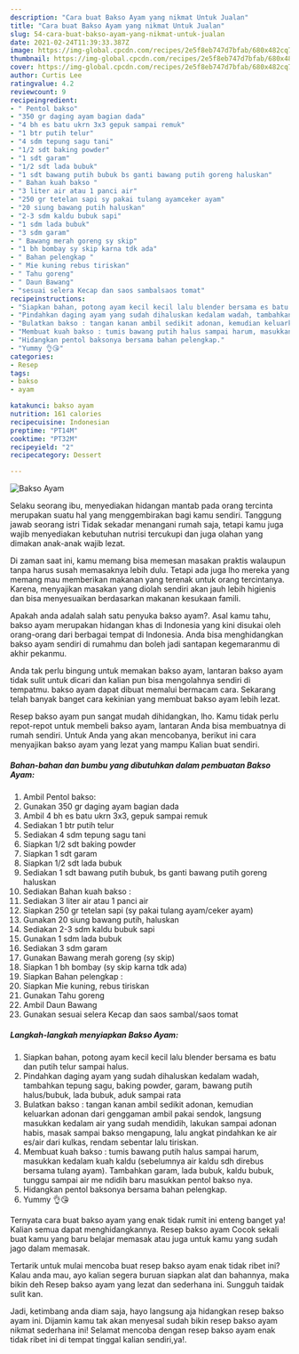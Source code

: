 ```yaml
---
description: "Cara buat Bakso Ayam yang nikmat Untuk Jualan"
title: "Cara buat Bakso Ayam yang nikmat Untuk Jualan"
slug: 54-cara-buat-bakso-ayam-yang-nikmat-untuk-jualan
date: 2021-02-24T11:39:33.387Z
image: https://img-global.cpcdn.com/recipes/2e5f8eb747d7bfab/680x482cq70/bakso-ayam-foto-resep-utama.jpg
thumbnail: https://img-global.cpcdn.com/recipes/2e5f8eb747d7bfab/680x482cq70/bakso-ayam-foto-resep-utama.jpg
cover: https://img-global.cpcdn.com/recipes/2e5f8eb747d7bfab/680x482cq70/bakso-ayam-foto-resep-utama.jpg
author: Curtis Lee
ratingvalue: 4.2
reviewcount: 9
recipeingredient:
- " Pentol bakso"
- "350 gr daging ayam bagian dada"
- "4 bh es batu ukrn 3x3 gepuk sampai remuk"
- "1 btr putih telur"
- "4 sdm tepung sagu tani"
- "1/2 sdt baking powder"
- "1 sdt garam"
- "1/2 sdt lada bubuk"
- "1 sdt bawang putih bubuk bs ganti bawang putih goreng haluskan"
- " Bahan kuah bakso "
- "3 liter air atau 1 panci air"
- "250 gr tetelan sapi sy pakai tulang ayamceker ayam"
- "20 siung bawang putih haluskan"
- "2-3 sdm kaldu bubuk sapi"
- "1 sdm lada bubuk"
- "3 sdm garam"
- " Bawang merah goreng sy skip"
- "1 bh bombay sy skip karna tdk ada"
- " Bahan pelengkap "
- " Mie kuning rebus tiriskan"
- " Tahu goreng"
- " Daun Bawang"
- "sesuai selera Kecap dan saos sambalsaos tomat"
recipeinstructions:
- "Siapkan bahan, potong ayam kecil kecil lalu blender bersama es batu dan putih telur sampai halus."
- "Pindahkan daging ayam yang sudah dihaluskan kedalam wadah, tambahkan tepung sagu, baking powder, garam, bawang putih halus/bubuk, lada bubuk, aduk sampai rata"
- "Bulatkan bakso : tangan kanan ambil sedikit adonan, kemudian keluarkan adonan dari genggaman ambil pakai sendok, langsung masukkan kedalam air yang sudah mendidih, lakukan sampai adonan habis, masak sampai bakso mengapung, lalu angkat pindahkan ke air es/air dari kulkas, rendam sebentar lalu tiriskan."
- "Membuat kuah bakso : tumis bawang putih halus sampai harum, masukkan kedalam kuah kaldu (sebelumnya air kaldu sdh direbus bersama tulang ayam). Tambahkan garam, lada bubuk, kaldu bubuk, tunggu sampai air me ndidih baru masukkan pentol bakso nya."
- "Hidangkan pentol baksonya bersama bahan pelengkap."
- "Yummy 👌😘"
categories:
- Resep
tags:
- bakso
- ayam

katakunci: bakso ayam 
nutrition: 161 calories
recipecuisine: Indonesian
preptime: "PT14M"
cooktime: "PT32M"
recipeyield: "2"
recipecategory: Dessert

---
```



![Bakso Ayam](https://img-global.cpcdn.com/recipes/2e5f8eb747d7bfab/680x482cq70/bakso-ayam-foto-resep-utama.jpg)

Selaku seorang ibu, menyediakan hidangan mantab pada orang tercinta merupakan suatu hal yang menggembirakan bagi kamu sendiri. Tanggung jawab seorang istri Tidak sekadar menangani rumah saja, tetapi kamu juga wajib menyediakan kebutuhan nutrisi tercukupi dan juga olahan yang dimakan anak-anak wajib lezat.

Di zaman  saat ini, kamu memang bisa memesan masakan praktis walaupun tanpa harus susah memasaknya lebih dulu. Tetapi ada juga lho mereka yang memang mau memberikan makanan yang terenak untuk orang tercintanya. Karena, menyajikan masakan yang diolah sendiri akan jauh lebih higienis dan bisa menyesuaikan berdasarkan makanan kesukaan famili. 



Apakah anda adalah salah satu penyuka bakso ayam?. Asal kamu tahu, bakso ayam merupakan hidangan khas di Indonesia yang kini disukai oleh orang-orang dari berbagai tempat di Indonesia. Anda bisa menghidangkan bakso ayam sendiri di rumahmu dan boleh jadi santapan kegemaranmu di akhir pekanmu.

Anda tak perlu bingung untuk memakan bakso ayam, lantaran bakso ayam tidak sulit untuk dicari dan kalian pun bisa mengolahnya sendiri di tempatmu. bakso ayam dapat dibuat memalui bermacam cara. Sekarang telah banyak banget cara kekinian yang membuat bakso ayam lebih lezat.

Resep bakso ayam pun sangat mudah dihidangkan, lho. Kamu tidak perlu repot-repot untuk membeli bakso ayam, lantaran Anda bisa membuatnya di rumah sendiri. Untuk Anda yang akan mencobanya, berikut ini cara menyajikan bakso ayam yang lezat yang mampu Kalian buat sendiri.

<!--inarticleads1-->

##### Bahan-bahan dan bumbu yang dibutuhkan dalam pembuatan Bakso Ayam:

1. Ambil  Pentol bakso:
1. Gunakan 350 gr daging ayam bagian dada
1. Ambil 4 bh es batu ukrn 3x3, gepuk sampai remuk
1. Sediakan 1 btr putih telur
1. Sediakan 4 sdm tepung sagu tani
1. Siapkan 1/2 sdt baking powder
1. Siapkan 1 sdt garam
1. Siapkan 1/2 sdt lada bubuk
1. Sediakan 1 sdt bawang putih bubuk, bs ganti bawang putih goreng haluskan
1. Sediakan  Bahan kuah bakso :
1. Sediakan 3 liter air atau 1 panci air
1. Siapkan 250 gr tetelan sapi (sy pakai tulang ayam/ceker ayam)
1. Gunakan 20 siung bawang putih, haluskan
1. Sediakan 2-3 sdm kaldu bubuk sapi
1. Gunakan 1 sdm lada bubuk
1. Sediakan 3 sdm garam
1. Gunakan  Bawang merah goreng (sy skip)
1. Siapkan 1 bh bombay (sy skip karna tdk ada)
1. Siapkan  Bahan pelengkap :
1. Siapkan  Mie kuning, rebus tiriskan
1. Gunakan  Tahu goreng
1. Ambil  Daun Bawang
1. Gunakan sesuai selera Kecap dan saos sambal/saos tomat




<!--inarticleads2-->

##### Langkah-langkah menyiapkan Bakso Ayam:

1. Siapkan bahan, potong ayam kecil kecil lalu blender bersama es batu dan putih telur sampai halus.
1. Pindahkan daging ayam yang sudah dihaluskan kedalam wadah, tambahkan tepung sagu, baking powder, garam, bawang putih halus/bubuk, lada bubuk, aduk sampai rata
1. Bulatkan bakso : tangan kanan ambil sedikit adonan, kemudian keluarkan adonan dari genggaman ambil pakai sendok, langsung masukkan kedalam air yang sudah mendidih, lakukan sampai adonan habis, masak sampai bakso mengapung, lalu angkat pindahkan ke air es/air dari kulkas, rendam sebentar lalu tiriskan.
1. Membuat kuah bakso : tumis bawang putih halus sampai harum, masukkan kedalam kuah kaldu (sebelumnya air kaldu sdh direbus bersama tulang ayam). Tambahkan garam, lada bubuk, kaldu bubuk, tunggu sampai air me ndidih baru masukkan pentol bakso nya.
1. Hidangkan pentol baksonya bersama bahan pelengkap.
1. Yummy 👌😘




Ternyata cara buat bakso ayam yang enak tidak rumit ini enteng banget ya! Kalian semua dapat menghidangkannya. Resep bakso ayam Cocok sekali buat kamu yang baru belajar memasak atau juga untuk kamu yang sudah jago dalam memasak.

Tertarik untuk mulai mencoba buat resep bakso ayam enak tidak ribet ini? Kalau anda mau, ayo kalian segera buruan siapkan alat dan bahannya, maka bikin deh Resep bakso ayam yang lezat dan sederhana ini. Sungguh taidak sulit kan. 

Jadi, ketimbang anda diam saja, hayo langsung aja hidangkan resep bakso ayam ini. Dijamin kamu tak akan menyesal sudah bikin resep bakso ayam nikmat sederhana ini! Selamat mencoba dengan resep bakso ayam enak tidak ribet ini di tempat tinggal kalian sendiri,ya!.

